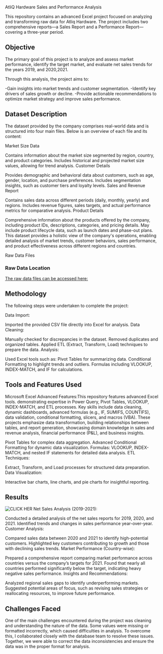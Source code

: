 AtliQ Hardware Sales and Performance Analysis






This repository contains an advanced Excel project focused on analyzing and transforming raw data for Atliq Hardware. The project includes two comprehensive reports—a Sales Report and a Performance Report—covering a three-year period.

## Objective
The primary goal of this project is to analyze and assess market performance, identify the target market, and evaluate net sales trends for the years  2019, and 2020,2021.

Through this analysis, the project aims to:

-Gain insights into market trends and customer segmentation.
-Identify key drivers of sales growth or decline.
-Provide actionable recommendations to optimize market strategy and improve sales performance.


## Dataset Description
The dataset provided by the company comprises real-world data and is structured into four main files. Below is an overview of each file and its content:

Market Size Data

Contains information about the market size segmented by region, country, and product categories.
Includes historical and projected market size values, allowing for trend analysis.
Customer Details

Provides demographic and behavioral data about customers, such as age, gender, location, and purchase preferences.
Includes segmentation insights, such as customer tiers and loyalty levels.
Sales and Revenue Report

Contains sales data across different periods (daily, monthly, yearly) and regions.
Includes revenue figures, sales targets, and actual performance metrics for comparative analysis.
Product Details

Comprehensive information about the products offered by the company, including product IDs, descriptions, categories, and pricing details.
May include product lifecycle data, such as launch dates and phase-out plans.
This dataset provides a holistic view of the company's operations, enabling detailed analysis of market trends, customer behaviors, sales performance, and product effectiveness across different regions and countries.

Raw Data Files
### Raw Data Location  
  

 [The raw data files can be accessed here:](https://github.com/prathampratap007/Excel-projects/tree/54850cf4f38cd754c0c394a020ee72acfbd8fa84/ATLIQ%20PROJECT%20FOLDER/RAW%20DATA)



##  Methodology
The following steps were undertaken to complete the project:

Data Import:

Imported the provided CSV file directly into Excel for analysis.
Data Cleaning:

Manually checked for discrepancies in the dataset.
Removed duplicates and organized tables.
Applied ETL (Extract, Transform, Load) techniques to prepare the data.
Analysis:

Used Excel tools such as:
Pivot Tables for summarizing data.
Conditional Formatting to highlight trends and outliers.
Formulas including VLOOKUP, INDEX-MATCH, and IF for calculations.


## Tools and Features Used
Microsoft Excel Advanced Features:This repository features advanced Excel tools. demonstrating expertise in Power Query, Pivot Tables, VLOOKUP, INDEX-MATCH, and ETL processes. Key skills include data cleaning, dynamic dashboards, advanced formulas (e.g., IF, SUMIFS, COUNTIFS), data validation, conditional formatting, slicers, and macros (VBA). These projects emphasize data transformation, building relationships between tables, and report generation, showcasing domain knowledge in sales and revenue analysis, financial performance (P&L), and business insights.

Pivot Tables for complex data aggregation.
Advanced Conditional Formatting for dynamic data visualization.
Formulas: VLOOKUP, INDEX-MATCH, and nested IF statements for detailed data analysis.
ETL Techniques:

Extract, Transform, and Load processes for structured data preparation.
Data Visualization:

Interactive bar charts, line charts, and pie charts for insightful reporting.


## Results
![CLICK HER](https://github.com/prathampratap007/Excel-projects/blob/7243b2ff418144f3102b1bcba23ae0b9562df313/Screenshot%202024-11-27%20004449.png)
Net Sales Analysis (2019-2021):

Conducted a detailed analysis of the net sales reports for 2019, 2020, and 2021.
Identified trends and changes in sales performance year-over-year.
Customer Analysis:

Compared sales data between 2020 and 2021 to identify high-potential customers.
Highlighted key customers contributing to growth and those with declining sales trends.
Market Performance (Country-wise):

Prepared a comprehensive report comparing market performance across countries versus the company’s targets for 2021.
Found that nearly all countries performed significantly below the target, indicating heavy negative sales performance.
Insights and Recommendations:

Analyzed regional sales gaps to identify underperforming markets.
Suggested potential areas of focus, such as revising sales strategies or reallocating resources, to improve future performance.


## Challenges Faced
One of the main challenges encountered during the project was cleaning and understanding the nature of the data. Some values were missing or formatted incorrectly, which caused difficulties in analysis. To overcome this, I collaborated closely with the database team to resolve these issues. Together, we were able to correct the data inconsistencies and ensure the data was in the proper format for analysis.



